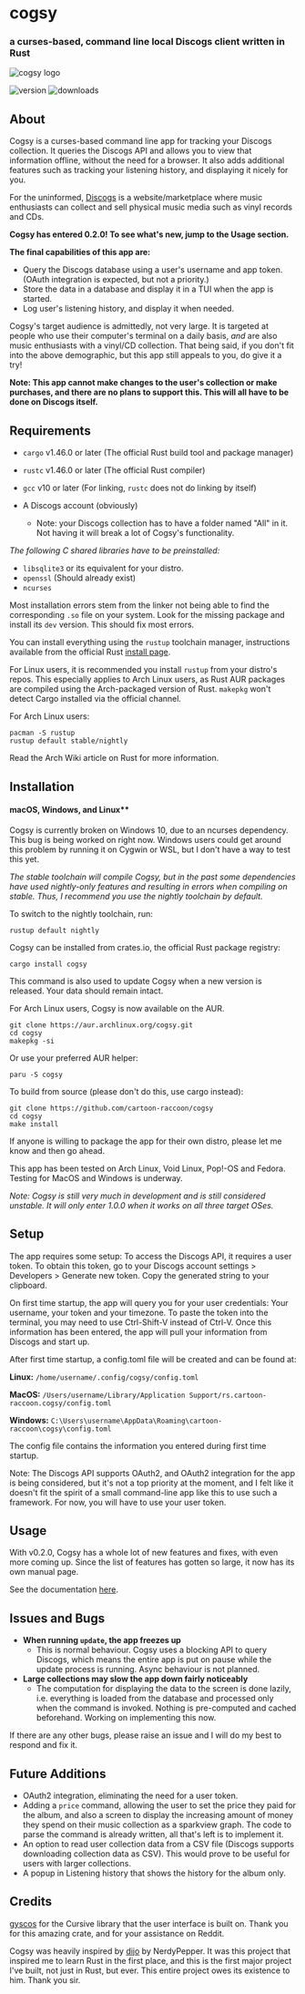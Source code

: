 # cogsy

### a curses-based, command line local Discogs client written in Rust

![cogsy logo](images/cogsy_logo.png)

![version](https://img.shields.io/crates/v/cogsy) ![downloads](https://img.shields.io/crates/d/cogsy)

## About

Cogsy is a curses-based command line app for tracking your Discogs collection. It queries the Discogs API and allows you to view that information offline, without the need for a browser. It also adds additional features such as tracking your listening history, and displaying it nicely for you.

For the uninformed, [Discogs](https://www.discogs.com) is a website/marketplace where music enthusiasts can collect and sell physical music media such as vinyl records and CDs.

**Cogsy has entered 0.2.0! To see what's new, jump to the Usage section.**

**The final capabilities of this app are:**

- Query the Discogs database using a user's username and app token. (OAuth integration is expected, but not a priority.)
- Store the data in a database and display it in a TUI when the app is started.
- Log user's listening history, and display it when needed.

Cogsy's target audience is admittedly, not very large. It is targeted at people who use their computer's terminal on a daily basis, _and_ are also music enthusiasts with a vinyl/CD collection. That being said, if you don't fit into the above demographic, but this app still appeals to you, do give it a try!

**Note: This app cannot make changes to the user's collection or make purchases, and there are no plans to support this. This will all have to be done on Discogs itself.**

## Requirements

- `cargo` v1.46.0 or later (The official Rust build tool and package manager)
- `rustc` v1.46.0 or later (The official Rust compiler)
- `gcc` v10 or later (For linking, `rustc` does not do linking by itself)
- A Discogs account (obviously)

  - Note: your Discogs collection has to have a folder named "All" in it. Not having it will break a lot of Cogsy's functionality.

_The following C shared libraries have to be preinstalled:_

- `libsqlite3` or its equivalent for your distro.
- `openssl` (Should already exist)
- `ncurses`

Most installation errors stem from the linker not being able to find the corresponding `.so` file on your system. Look for the missing package and install its `dev` version. This should fix most errors.

You can install everything using the `rustup` toolchain manager, instructions available from the official Rust [install page](https://www.rust-lang.org/tools/install).

For Linux users, it is recommended you install `rustup` from your distro's repos. This especially applies to Arch Linux users, as Rust AUR packages are compiled using the Arch-packaged version of Rust. `makepkg` won't detect Cargo installed via the official channel.

For Arch Linux users:

```text
pacman -S rustup
rustup default stable/nightly
```

Read the Arch Wiki article on Rust for more information.

## Installation

#### macOS, Windows, and Linux**

Cogsy is currently broken on Windows 10, due to an ncurses dependency. This bug is being worked on right now. Windows users could get around this problem by running it on Cygwin or WSL, but I don't have a way to test this yet.

_The stable toolchain will compile Cogsy, but in the past some dependencies have used nightly-only features and resulting in errors when compiling on stable. Thus, I recommend you use the nightly toolchain by default._

To switch to the nightly toolchain, run:

`rustup default nightly`

Cogsy can be installed from crates.io, the official Rust package registry:

`cargo install cogsy`

This command is also used to update Cogsy when a new version is released. Your data should remain intact.

For Arch Linux users, Cogsy is now available on the AUR.

```text
git clone https://aur.archlinux.org/cogsy.git
cd cogsy
makepkg -si
```

Or use your preferred AUR helper:

`paru -S cogsy`

To build from source (please don't do this, use cargo instead):

```text
git clone https://github.com/cartoon-raccoon/cogsy
cd cogsy
make install
```

If anyone is willing to package the app for their own distro, please let me know and then go ahead.

This app has been tested on Arch Linux, Void Linux, Pop!-OS and Fedora. Testing for MacOS and Windows is underway.

_Note: Cogsy is still very much in development and is still considered unstable. It will only enter 1.0.0 when it works on all three target OSes._

## Setup

The app requires some setup: To access the Discogs API, it requires a user token. To obtain this token, go to your Discogs account settings > Developers > Generate new token. Copy the generated string to your clipboard.

On first time startup, the app will query you for your user credentials: Your username, your token and your timezone. To paste the token into the terminal, you may need to use Ctrl-Shift-V instead of Ctrl-V. Once this information has been entered, the app will pull your information from Discogs and start up.

After first time startup, a config.toml file will be created and can be found at:

**Linux:**
`/home/username/.config/cogsy/config.toml`

**MacOS:**
`/Users/username/Library/Application Support/rs.cartoon-raccoon.cogsy/config.toml`

**Windows:**
`C:\Users\username\AppData\Roaming\cartoon-raccoon\cogsy\config.toml`

The config file contains the information you entered during first time startup.

Note: The Discogs API supports OAuth2, and OAuth2 integration for the app is being considered, but it's not a top priority at the moment, and I felt like it doesn't fit the spirit of a small command-line app like this to use such a framework. For now, you will have to use your user token.

## Usage

With v0.2.0, Cogsy has a whole lot of new features and fixes, with even more coming up. Since the list of features has gotten so large, it now has its own manual page.

See the documentation [here](docs/usage.md).

## Issues and Bugs

- **When running `update`, the app freezes up**
  - This is normal behaviour. Cogsy uses a blocking API to query Discogs, which means the entire app is put on pause while the update process is running. Async behaviour is not planned.
- **Large collections may slow the app down fairly noticeably**
  - The computation for displaying the data to the screen is done lazily, i.e. everything is loaded from the database and processed only when the command is invoked. Nothing is pre-computed and cached beforehand. Working on implementing this now.

If there are any other bugs, please raise an issue and I will do my best to respond and fix it.

## Future Additions

- OAuth2 integration, eliminating the need for a user token.
- Adding a `price` command, allowing the user to set the price they paid for the album, and also a screen to display the increasing amount of money they spend on their music collection as a sparkview graph. The code to parse the command is already written, all that's left is to implement it.
- An option to read user collection data from a CSV file (Discogs supports downloading collection data as CSV). This would prove to be useful for users with larger collections.
- A popup in Listening history that shows the history for the album only.

## Credits

[gyscos](https://github.com/gyscos) for the Cursive library that the user interface is built on. Thank you for this amazing crate, and for your assistance on Reddit.

Cogsy was heavily inspired by [dijo](https://github.com/NerdyPepper/dijo) by NerdyPepper. It was this project that inspired me to learn Rust in the first place, and this is the first major project I've built, not just in Rust, but ever. This entire project owes its existence to him. Thank you sir.

